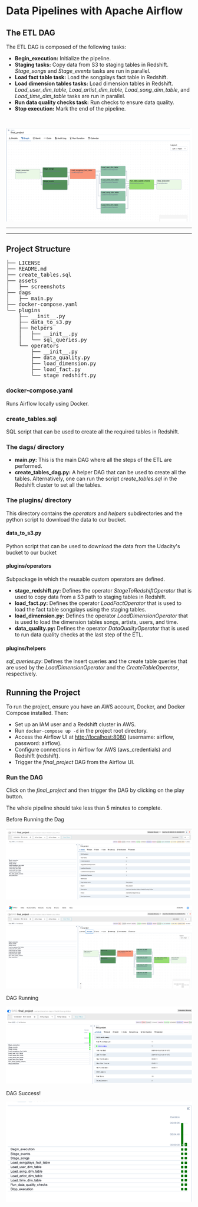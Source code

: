 
<body>
<h1>Data Pipelines with Apache Airflow</h1>

<h2>The ETL DAG</h2>
<p>The ETL DAG is composed of the following tasks:</p>
<ul>
    <li><strong>Begin_execution:</strong> Initialize the pipeline.</li>
    <li><strong>Staging tasks:</strong> Copy data from S3 to staging tables in Redshift. <em>Stage_songs</em> and <em>Stage_events</em> tasks are run in parallel.</li>
    <li><strong>Load fact table task:</strong> Load the songplays fact table in Redshift.</li>
    <li><strong>Load dimension tables tasks:</strong> Load dimension tables in Redshift. <em>Load_user_dim_table</em>, <em>Load_artist_dim_table</em>, <em>Load_song_dim_table</em>, and <em>Load_time_dim_table</em> tasks are run in parallel.</li>
    <li><strong>Run data quality checks task:</strong> Run checks to ensure data quality.</li>
    <li><strong>Stop execution:</strong> Mark the end of the pipeline.</li>
</ul>
<br>

![GRAPH](assets/graph_1.png)


<hr><hr>
<h2>Project Structure</h2>
<pre>
├── LICENSE
├── README.md 
├── create_tables.sql
├── assets
│   ├── screenshots
├── dags
│   ├── main.py
├── docker-compose.yaml
└── plugins
    ├── __init__.py
    ├── data_to_s3.py
    ├── helpers
    │   ├── __init__.py
    │   └── sql_queries.py
    └── operators
        ├── __init__.py
        ├── data_quality.py
        ├── load_dimension.py
        ├── load_fact.py
        └── stage_redshift.py
</pre>

<h3>docker-compose.yaml</h3>
<p>Runs Airflow locally using Docker.</p>

<h3>create_tables.sql</h3>
<p>SQL script that can be used to create all the required tables in Redshift.</p>

<h3>The dags/ directory</h3>
<ul>
    <li><strong>main.py:</strong> This is the main DAG where all the steps of the ETL are performed.</li>
    <li><strong>create_tables_dag.py:</strong> A helper DAG that can be used to create all the tables. Alternatively, one can run the script <em>create_tables.sql</em> in the Redshift cluster to set all the tables.</li>
</ul>

<h3>The plugins/ directory</h3>
<p>This directory contains the <em>operators</em> and <em>helpers</em> subdirectories and the python script to download the data to our bucket.</p>

<h4>data_to_s3.py</h4>
<p>Python script that can be used to download the data from the Udacity's bucket to our bucket </p>

<h4>plugins/operators</h4>
<p>Subpackage in which the reusable custom operators are defined.</p>
<ul>
    <li><strong>stage_redshift.py:</strong> Defines the operator <em>StageToRedshiftOperator</em> that is used to copy data from a S3 path to staging tables in Redshift.</li>
    <li><strong>load_fact.py:</strong> Defines the operator <em>LoadFactOperator</em> that is used to load the fact table songplays using the staging tables.</li>
    <li><strong>load_dimension.py:</strong> Defines the operator <em>LoadDimensionOperator</em> that is used to load the dimension tables songs, artists, users, and time.</li>
    <li><strong>data_quality.py:</strong> Defines the operator <em>DataQualityOperator</em> that is used to run data quality checks at the last step of the ETL.</li>
</ul>

<h4>plugins/helpers</h4>
<p><em>sql_queries.py</em>: Defines the insert queries and the create table queries that are used by the <em>LoadDimensionOperator</em> and the <em>CreateTableOperator</em>, respectively.</p>

<h2>Running the Project</h2>
<p>To run the project, ensure you have an AWS account, Docker, and Docker Compose installed. Then:</p>
<ul>
    <li>Set up an IAM user and a Redshift cluster in AWS.</li>
    <li>Run <code>docker-compose up -d</code> in the project root directory.</li>
    <li>Access the Airflow UI at <a href="http://localhost:8080">http://localhost:8080</a> (username: airflow, password: airflow).</li>
    <li>Configure connections in Airflow for AWS (aws_credentials) and Redshift (redshift).</li>
    <li>Trigger the <em>final_project</em> DAG from the Airflow UI.</li>
</ul>

<h3>Run the DAG</h3>
<p>Click on the <em>final_project</em> and then trigger the DAG by clicking on the play button.</p>
<p>The whole pipeline should take less than 5 minutes to complete.</p>

Before Running the Dag

![Before Running 1](assets/before_execution_1.png)


![Before Running 2](assets/before_execution_2.png)


DAG Running

![DAG Running](assets/running_1.png)


DAG Success!

![DAG Success](assets/success_running_1.png)





</body>
</html>
